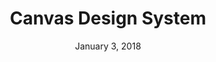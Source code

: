 ---
layout: post
date: January 3, 2018
title: Canvas Design System
company: Hubspot
link: https://canvas.hubspot.com/
image: images/systems/canvas.jpg
description: This library showcases the building blocks that make up Hubspot's design system, from colors and typography to React-based components and data visualization tools.

---